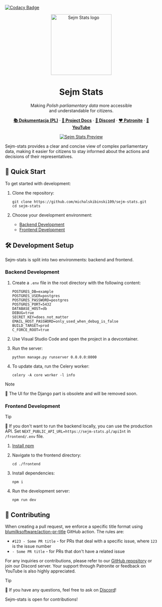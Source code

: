 [![Codacy Badge](https://app.codacy.com/project/badge/Grade/cba40f6626de4790a9d2a6ca5a16d02f)](https://app.codacy.com/gh/miskibin/sejm-stats/dashboard?utm_source=gh&utm_medium=referral&utm_content=&utm_campaign=Badge_grade)

<p align="center">
  <a href="https://sejm-stats.pl/"><img src="frontend/public/logo.png" alt="Sejm Stats logo" width="200"/></a>
</p>

<h1 align="center">Sejm Stats</h1>

<p align="center">
  Making <em>Polish parliamentary data</em> more accessible <br/>
  and understandable for citizens.
</p>

<p align="center">
  <a href="https://docs.sejm-stats.pl/"><strong>📚 Dokumentacja (PL)</strong></a> ·
  <a href="https://github.com/michalskibinski109/sejm-stats-docs"><strong>📖 Project Docs</strong></a> ·
  <a href="https://discord.com/invite/zH2J3z5Wbf"><strong>💬 Discord</strong></a> ·
  <a href="https://patronite.pl/sejm-stats"><strong>❤️ Patronite</strong></a> ·
  <a href="https://www.youtube.com/@sejm-stats"><strong>🎥 YouTube</strong></a>
</p>

<p align="center">
  <a href="https://sejm-stats.pl"><img src="https://github.com/user-attachments/assets/f8b3a543-1b05-4541-b65d-4f004b868ccc" alt="Sejm Stats Preview" ></a>
</p>

Sejm-stats provides a clear and concise view of complex parliamentary data, making it easier for citizens to stay informed about the actions and decisions of their representatives.

## 🚀 Quick Start

To get started with development:

1. Clone the repository:
   ```
   git clone https://github.com/michalskibinski109/sejm-stats.git
   cd sejm-stats
   ```

2. Choose your development environment:
   - [Backend Development](#backend-development)
   - [Frontend Development](#frontend-development)

## 🛠️ Development Setup

Sejm-stats is split into two environments: backend and frontend.

### Backend Development

1. Create a `.env` file in the root directory with the following content:
   ```
   POSTGRES_DB=example
   POSTGRES_USER=postgres
   POSTGRES_PASSWORD=postgres
   POSTGRES_PORT=5432
   DATABASE_HOST=db
   DEBUG=true
   SECRET_KEY=does_not_matter
   EMAIL_HOST_PASSWORD=only_used_when_debug_is_false
   BUILD_TARGET=prod
   C_FORCE_ROOT=true
   ```

2. Use Visual Studio Code and open the project in a devcontainer.

3. Run the server:
   ```
   python manage.py runserver 0.0.0.0:8000
   ```

4. To update data, run the Celery worker:
   ```
   celery -A core worker -l info
   ```

> [!Note]  
> 🤖 The UI for the Django part is obsolete and will be removed soon.

### Frontend Development

> [!Tip]  
> 🤖 If you don't want to run the backend locally, you can use the production API. Set `NEXT_PUBLIC_API_URL=https://sejm-stats.pl/apiInt` in `/frontend/.env` file.

1. [Install npm](https://docs.npmjs.com/downloading-and-installing-node-js-and-npm)

2. Navigate to the frontend directory:
   ```
   cd ./frontend
   ```

3. Install dependencies:
   ```
   npm i
   ```

4. Run the development server:
   ```
   npm run dev
   ```

## 🤝 Contributing

When creating a pull request, we enforce a specific title format using [blumilksoftware/action-pr-title](https://github.com/blumilksoftware/action-pr-title) GitHub action. The rules are:

- `#123 - Some PR title` - for PRs that deal with a specific issue, where `123` is the issue number
- `- Some PR title` - for PRs that don't have a related issue

For any inquiries or contributions, please refer to our [GitHub repository](https://github.com/michalskibinski109/sejm-stats) or join our Discord server. Your support through Patronite or feedback on YouTube is also highly appreciated.

> [!Tip]  
> 🤖 If you have any questions, feel free to ask on [Discord](https://discord.com/invite/zH2J3z5Wbf)!

Sejm-stats is open for contributions!
